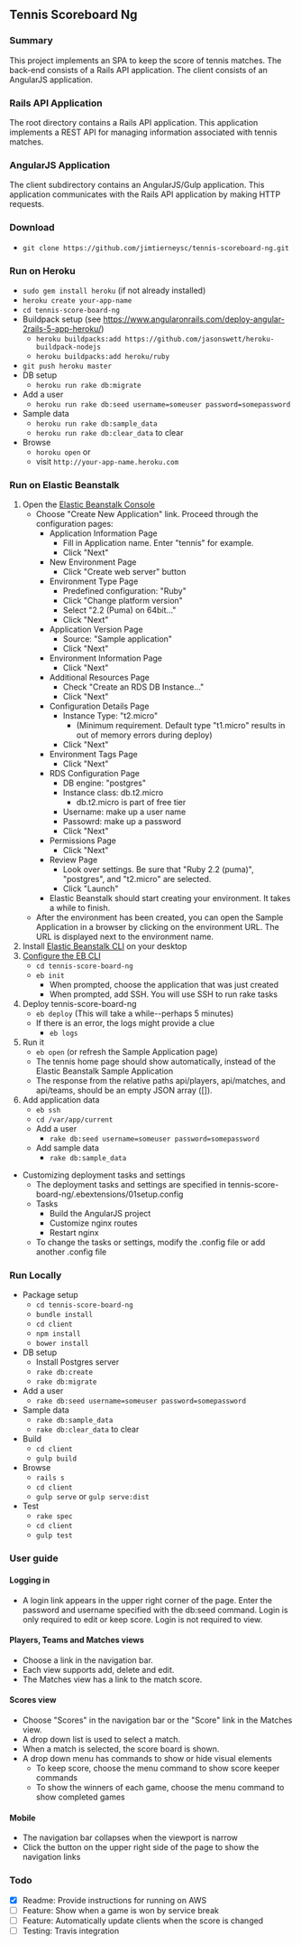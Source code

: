 ## Tennis Scoreboard Ng

### Summary

This project implements an SPA to keep the score of tennis matches. The back-end consists of
a Rails API application.  The client consists of an AngularJS application.

### Rails API Application

The root directory contains a Rails API application.  This application implements a REST API for managing
information associated with tennis matches.

### AngularJS Application
  
The client subdirectory contains an AngularJS/Gulp application.  This application communicates with the
Rails API application by making HTTP requests.   

### Download

* `git clone https://github.com/jimtierneysc/tennis-scoreboard-ng.git`

### Run on Heroku

* `sudo gem install heroku` (if not already installed)
* `heroku create your-app-name`
* `cd tennis-score-board-ng`
* Buildpack setup (see https://www.angularonrails.com/deploy-angular-2rails-5-app-heroku/)
  * `heroku buildpacks:add https://github.com/jasonswett/heroku-buildpack-nodejs`
  * `heroku buildpacks:add heroku/ruby`
* `git push heroku master`
* DB setup
    * `heroku run rake db:migrate`
* Add a user
    * `heroku run rake db:seed username=someuser password=somepassword`
* Sample data
    * `heroku run rake db:sample_data`
    * `heroku run rake db:clear_data` to clear
* Browse
    * `horoku open`  or
    * visit `http://your-app-name.heroku.com`
    
### Run on Elastic Beanstalk

1. Open the [Elastic Beanstalk Console](https://console.aws.amazon.com/elasticbeanstalk/)
    * Choose "Create New Application" link.  Proceed through the configuration pages:
        * Application Information Page
            * Fill in Application name. Enter "tennis" for example.
            * Click "Next"
        * New Environment Page
            * Click "Create web server" button
        * Environment Type Page
            * Predefined configuration: "Ruby"
            * Click "Change platform version"
            * Select "2.2 (Puma) on 64bit..."
            * Click "Next"
        * Application Version Page
            * Source: "Sample application"
            * Click "Next"
        * Environment Information Page
            * Click "Next" 
        * Additional Resources Page
            * Check "Create an RDS DB Instance..."
            * Click "Next"
        * Configuration Details Page
            * Instance Type: "t2.micro"   
                * (Minimum requirement. Default type "t1.micro" results in out of memory errors during deploy)
            * Click "Next"
        * Environment Tags Page
            * Click "Next"
        * RDS Configuration Page
            * DB engine: "postgres"
            * Instance class: db.t2.micro
                * db.t2.micro is part of free tier
            * Username: make up a user name
            * Passowrd: make up a password
            * Click "Next"
        * Permissions Page
            * Click "Next"
        * Review Page
            * Look over settings.  Be sure that "Ruby 2.2 (puma)", "postgres", and "t2.micro" are selected. 
            * Click "Launch"
        * Elastic Beanstalk should start creating your environment. It takes a while to 
        finish.
    * After the environment has been created, you can open the Sample Application in a browser by clicking on the 
    environment URL.  The URL is displayed next to the environment name.
2. Install [Elastic Beanstalk CLI](http://docs.aws.amazon.com/elasticbeanstalk/latest/dg/eb-cli3-install.html) on your desktop
3. [Configure the EB CLI](http://docs.aws.amazon.com/elasticbeanstalk/latest/dg/eb-cli3-configuration.html)
     * `cd tennis-score-board-ng`
     * `eb init`
         * When prompted, choose the application that was just created
         * When prompted, add SSH.  You will use SSH to run rake tasks
4. Deploy tennis-score-board-ng
     * `eb deploy` (This will take a while--perhaps 5 minutes)
     * If there is an error, the logs might provide a clue
        * `eb logs`
5. Run it
     * `eb open` (or refresh the Sample Application page)
     * The tennis home page should show automatically, instead of the Elastic Beanstalk
     Sample Application
     * The response from the relative paths api/players, api/matches, and api/teams, should 
     be an empty JSON array ([]).
6. Add application data
     * `eb ssh`
     * `cd /var/app/current`
     * Add a user
         * `rake db:seed username=someuser password=somepassword`
     * Add sample data
        * `rake db:sample_data`
* Customizing deployment tasks and settings
    * The deployment tasks and settings are specified in
    tennis-score-board-ng/.ebextensions/01setup.config
    * Tasks
        * Build the AngularJS project
        * Customize nginx routes
        * Restart nginx
    * To change the tasks or settings, modify the .config file or add another .config file

### Run Locally

* Package setup
    * `cd tennis-score-board-ng`
    * `bundle install`
    * `cd client`
    * `npm install`
    * `bower install`
* DB setup
    * Install Postgres server
    * `rake db:create`
    * `rake db:migrate`
* Add a user
    * `rake db:seed username=someuser password=somepassword`
* Sample data
    * `rake db:sample_data`
    * `rake db:clear_data` to clear
* Build 
    * `cd client`
    * `gulp build`
* Browse
    * `rails s`
    * `cd client`
    * `gulp serve` or `gulp serve:dist` 
* Test
    * `rake spec`
    * `cd client`
    * `gulp test`
    
### User guide

#### Logging in

* A login link appears in the upper right corner of the page.  Enter the password and username specified with
the db:seed command.  Login is only required to edit or keep score.  Login is not required to view.

#### Players, Teams and Matches views

* Choose a link in the navigation bar.
* Each view supports add, delete and edit.
* The Matches view has a link to the match score.

#### Scores view

* Choose "Scores" in the navigation bar or the "Score" link in the Matches view.
* A drop down list is used to select a match.
* When a match is selected, the score board is shown.
* A drop down menu has commands to show or hide visual elements
    * To keep score, choose the menu command to show score keeper commands
    * To show the winners of each game, choose the menu command to show completed games
    
#### Mobile

* The navigation bar collapses when the viewport is narrow
* Click the button on the upper right side of the page to show the navigation links

### Todo

- [x] Readme: Provide instructions for running on AWS 
- [ ] Feature: Show when a game is won by service break
- [ ] Feature: Automatically update clients when the score is changed
- [ ] Testing: Travis integration
